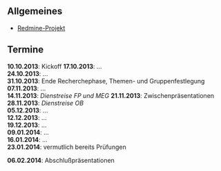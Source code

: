 ## Allgemeines

-   [Redmine-Projekt](https://redmine.cs.hm.edu/projects/wise201314-braun-webtechniken-design)

## Termine

**10.10.2013**: Kickoff
**17.10.2013**: ...  
**24.10.2013**: ...  
**31.10.2013**: Ende Recherchephase, Themen- und Gruppenfestlegung  
**07.11.2013**: ...  
**14.11.2013**: *Dienstreise FP und MEG*
**21.11.2013**: Zwischenpräsentationen  
**28.11.2013**: *Dienstreise OB*  
**05.12.2013**: ...  
**12.12.2013**: ...  
**19.12.2013**: ...  
**09.01.2014**: ...  
**16.01.2014**: ...  
**23.01.2014**: vermutlich bereits Prüfungen  

**06.02.2014**: Abschlußpräsentationen



